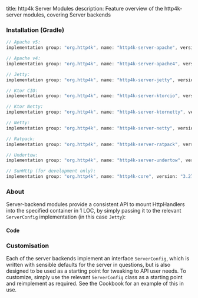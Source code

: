 title: http4k Server Modules
description: Feature overview of the http4k-server modules, covering Server backends

### Installation (Gradle)

```groovy
// Apache v5: 
implementation group: "org.http4k", name: "http4k-server-apache", version: "3.278.0"

// Apache v4: 
implementation group: "org.http4k", name: "http4k-server-apache4", version: "3.278.0"

// Jetty: 
implementation group: "org.http4k", name: "http4k-server-jetty", version: "3.278.0"

// Ktor CIO: 
implementation group: "org.http4k", name: "http4k-server-ktorcio", version: "3.278.0"

// Ktor Netty: 
implementation group: "org.http4k", name: "http4k-server-ktornetty", version: "3.278.0"

// Netty: 
implementation group: "org.http4k", name: "http4k-server-netty", version: "3.278.0"

// Ratpack: 
implementation group: "org.http4k", name: "http4k-server-ratpack", version: "3.278.0"

// Undertow: 
implementation group: "org.http4k", name: "http4k-server-undertow", version: "3.278.0"

// SunHttp (for development only): 
implementation group: "org.http4k", name: "http4k-core", version: "3.278.0"
```

### About
Server-backend modules provide a consistent API to mount HttpHandlers into the specified container in 1 LOC, by 
simply passing it to the relevant `ServerConfig` implementation (in this case `Jetty`):

#### Code [<img class="octocat"/>](https://github.com/http4k/http4k/blob/master/src/docs/guide/modules/servers/example_http.kt)

<script src="https://gist-it.appspot.com/https://github.com/http4k/http4k/blob/master/src/docs/guide/modules/servers/example_http.kt"></script>

### Customisation
Each of the server backends implement an interface `ServerConfig`, which is written with sensible defaults for the server in questions, 
but is also designed to be used as a starting point for tweaking to API user needs. To customize, simply use the relevant `ServerConfig` 
class as a starting point and reimplement as required. See the Cookbook for an example of this in use.
